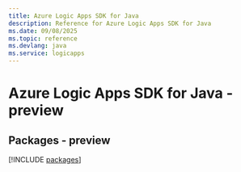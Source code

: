 ```yaml
---
title: Azure Logic Apps SDK for Java
description: Reference for Azure Logic Apps SDK for Java
ms.date: 09/08/2025
ms.topic: reference
ms.devlang: java
ms.service: logicapps
---
```

# Azure Logic Apps SDK for Java - preview
## Packages - preview
[!INCLUDE [packages](logic-apps-index.md)]